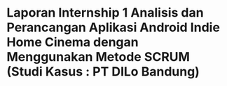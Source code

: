 # Laporan Internship 1 Analisis dan Perancangan Aplikasi Android Indie Home Cinema dengan Menggunakan Metode SCRUM (Studi Kasus : PT DILo Bandung)
